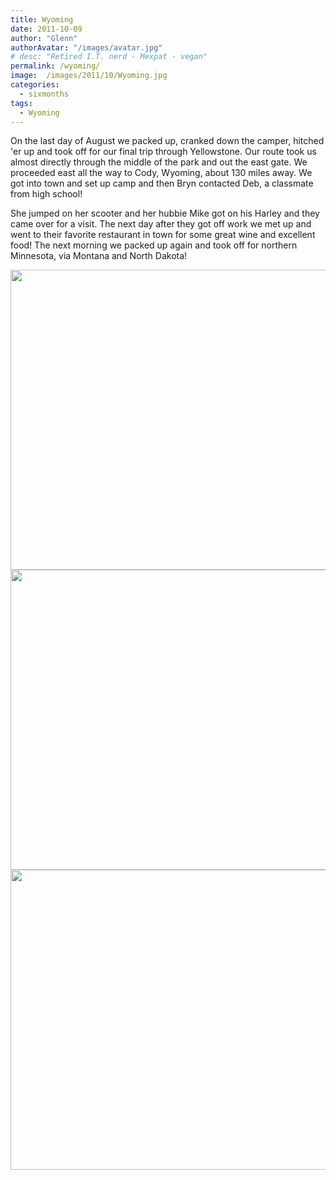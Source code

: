 ```yaml
---
title: Wyoming
date: 2011-10-09
author: "Glenn"
authorAvatar: "/images/avatar.jpg"
# desc: "Retired I.T. nerd - Mexpat - vegan"
permalink: /wyoming/
image:  /images/2011/10/Wyoming.jpg
categories:
  - sixmonths
tags:
  - Wyoming
---
```

On the last day of August we packed up, cranked down the camper, hitched 'er up and took off for our final trip through Yellowstone. Our route took us almost directly through the middle of the park and out the east gate. We proceeded east all the way to Cody, Wyoming, about 130 miles away. We got into town and set up camp and then Bryn contacted Deb, a classmate from high school!

She jumped on her scooter and her hubbie Mike got on his Harley and they came over for a visit. The next day after they got off work we met up and went to their favorite restaurant in town for some great wine and excellent food! The next morning we packed up again and took off for northern Minnesota, via Montana and North Dakota!

<img class="alignnone" title="Dessert!" src="https://lh5.googleusercontent.com/-2BYLxY0u2iU/TpEEJZo6R0I/AAAAAAAAB9o/Ir4lvgsmWSE/s640/SAM_0736.JPG" alt="" width="640" height="480" />

<img class="alignnone" title="Salud!" src="https://lh5.googleusercontent.com/-SacjtWCN8VY/TpEEHWqq0eI/AAAAAAAAB9k/9awxDyVgpdM/s640/SAM_0735.JPG" alt="" width="640" height="480" />

<img class="alignnone" title="group photo!" src="https://lh6.googleusercontent.com/-4k7OBnq9gb0/TpEELYoTZsI/AAAAAAAAB9s/YGZmE-VRDOI/s640/SAM_0737.JPG" alt="" width="640" height="480" />